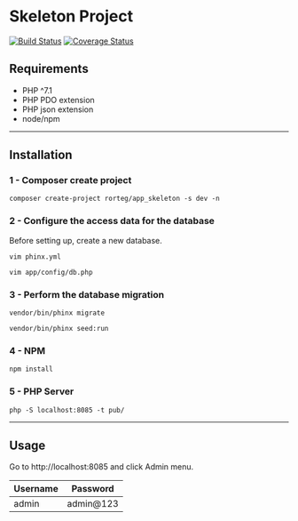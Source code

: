 # Skeleton Project
[![Build Status](https://travis-ci.org/rorteg/app_skeleton.svg?branch=master)](https://travis-ci.org/rorteg/app_skeleton)
[![Coverage Status](https://coveralls.io/repos/github/rorteg/app_skeleton/badge.svg?branch=master)](https://coveralls.io/github/rorteg/app_skeleton?branch=master)

## Requirements
* PHP ^7.1
* PHP PDO extension
* PHP json extension
* node/npm

------

## Installation

### 1 - Composer create project

```
composer create-project rorteg/app_skeleton -s dev -n
```

### 2 - Configure the access data for the database

Before setting up, create a new database.

```
vim phinx.yml
```

```
vim app/config/db.php
```

### 3 - Perform the database migration

```
vendor/bin/phinx migrate
```
```
vendor/bin/phinx seed:run
```

### 4 - NPM

```
npm install
```


### 5 - PHP Server

```
php -S localhost:8085 -t pub/
```

-------

## Usage

Go to http://localhost:8085 and click Admin menu.

| Username | Password|
|----------|---------|
|   admin  | admin@123 |
